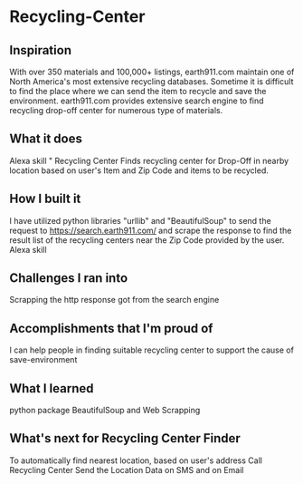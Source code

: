 # Recycling-Center

## Inspiration
With over 350 materials and 100,000+ listings, earth911.com maintain one of North America's most extensive recycling databases. Sometime it is difficult to find the place where we can send the item to recycle and save the environment.
earth911.com provides extensive search engine to find recycling drop-off center for numerous type of materials. 
## What it does
Alexa skill " Recycling Center Finds recycling center for Drop-Off in nearby location based on user's Item and Zip Code
and items to be recycled. 

## How I built it
I have utilized python libraries "urllib" and "BeautifulSoup" to send the request to https://search.earth911.com/ and scrape the response to find the result list of the recycling centers near the Zip Code provided by the user. Alexa skill 
## Challenges I ran into
Scrapping the http response got from the search engine
## Accomplishments that I'm proud of
I can help people in finding suitable recycling center to support the cause of save-environment
## What I learned
python package BeautifulSoup and Web Scrapping
## What's next for Recycling Center Finder
To automatically find nearest location, based on user's address
Call Recycling Center
Send the Location Data on SMS and on Email

